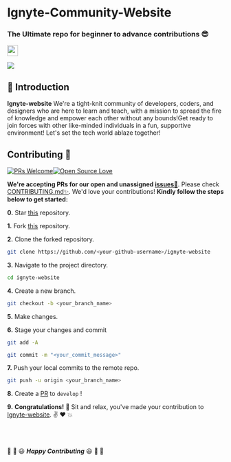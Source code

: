 # Ignyte-Community-Website

### The Ultimate repo for beginner to advance contributions 😎 <br>




<a href="https://ignyte-website.vercel.app/"><img align='center' height="25" src="https://img.shields.io/badge/Hola - 👋-pink.svg?&style=for-the-badge&logo=ignyte&logoColor=blue" /></a> <br>



<a href="#Contribution" title="Contributions are welcome"><img src="https://img.shields.io/badge/contributions-welcome-green.svg"></a> <br>


📌 Introduction
------------------
**Ignyte-website** We're a tight-knit community of developers, coders, and designers who are here to learn and teach, with a mission to spread the fire of knowledge and empower each other without any bounds!Get ready to join forces with other like-minded individuals in a fun, supportive environment! Let's set the tech world ablaze together!


## Contributing :handshake:

[![PRs Welcome](https://img.shields.io/badge/PRs-welcome-brightgreen.svg?style=flat&logo=git&logoColor=white)](https://ignyte-website.vercel.app/pulls)[![Open Source Love](https://badges.frapsoft.com/os/v2/open-source.svg?color=red)](https://ignyte-website.vercel.app/)




**We're accepting PRs for our open and unassigned [issues🐛](https://github.com/charu1603/Ignyte-website/issues)**. Please check [CONTRIBUTING.md✨](https://github.com/Ignyte-community/Ignyte-Community-Website/CONTRIBUTING.md). We'd love your contributions! **Kindly follow the steps below to get started:** 

**0.** Star [this](https://github.com/charu1603/Ignyte-website) repository.

**1.** Fork [this](https://github.com/charu1603/Ignyte-website) repository.

**2.** Clone the forked repository.

```bash
git clone https://github.com/<your-github-username>/ignyte-website
```

**3.** Navigate to the project directory.

```bash
cd ignyte-website
```

**4.** Create a new branch.

```bash
git checkout -b <your_branch_name>
```

**5.** Make changes.

**6.** Stage your changes and commit

```bash
git add -A

git commit -m "<your_commit_message>"
```

**7.** Push your local commits to the remote repo.

```bash
git push -u origin <your_branch_name>
```

**8.** Create a [PR](https://help.github.com/en/github/collaborating-with-issues-and-pull-requests/creating-a-pull-request) to `develop` !

**9.** **Congratulations!** :tada: Sit and relax, you've made your contribution to [Ignyte-website](https://ignyte-website.vercel.app/). :v: :heart: 💥

<br><br>


:tada: :confetti_ball: :smiley: _**Happy Contributing**_ :smiley: :confetti_ball: :tada:
